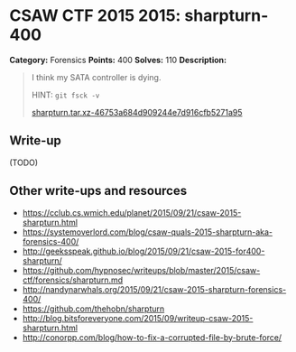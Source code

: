 # CSAW CTF 2015 2015: sharpturn-400

**Category:** Forensics
**Points:** 400
**Solves:** 110
**Description:**

> I think my SATA controller is dying.
>
> HINT: `git fsck -v`
>
> [sharpturn.tar.xz-46753a684d909244e7d916cfb5271a95](sharpturn.tar.xz-46753a684d909244e7d916cfb5271a95)


## Write-up

(TODO)

## Other write-ups and resources

* <https://cclub.cs.wmich.edu/planet/2015/09/21/csaw-2015-sharpturn.html>
* <https://systemoverlord.com/blog/csaw-quals-2015-sharpturn-aka-forensics-400/>
* <http://geeksspeak.github.io/blog/2015/09/21/csaw-2015-for400-sharpturn/>
* <https://github.com/hypnosec/writeups/blob/master/2015/csaw-ctf/forensics/sharpturn.md>
* <http://nandynarwhals.org/2015/09/21/csaw-2015-sharpturn-forensics-400/>
* <https://github.com/thehobn/sharpturn>
* <http://blog.bitsforeveryone.com/2015/09/writeup-csaw-2015-sharpturn.html>
* <http://conorpp.com/blog/how-to-fix-a-corrupted-file-by-brute-force/>
